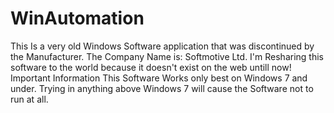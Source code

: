 # WinAutomation
This Is a very old Windows Software application that was discontinued by the Manufacturer. The Company Name is: Softmotive Ltd. I'm Resharing this software to the world because it doesn't exist on the web untill now!
Important Information This Software Works only best on Windows 7 and under. Trying in anything above Windows 7 will cause the Software not to run at all. 
